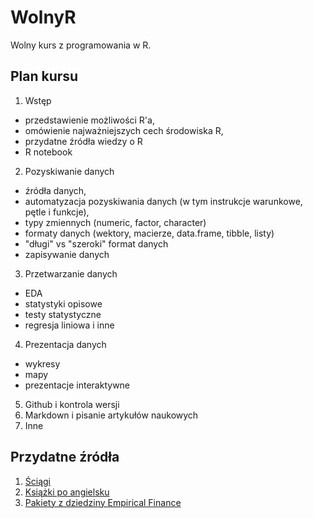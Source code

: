 # WolnyR

Wolny kurs z programowania w R.


## Plan kursu

1. Wstęp 
- przedstawienie możliwości R'a,
- omówienie najważniejszych cech środowiska R,
- przydatne źródła wiedzy o R
- R notebook
2. Pozyskiwanie danych 
- źródła danych, 
- automatyzacja pozyskiwania danych (w tym instrukcje warunkowe, pętle i funkcje), 
- typy zmiennych (numeric, factor, character)
- formaty danych (wektory, macierze, data.frame, tibble, listy)
- "długi" vs "szeroki" format danych
- zapisywanie danych
3. Przetwarzanie danych
- EDA
- statystyki opisowe
- testy statystyczne
- regresja liniowa i inne
4. Prezentacja danych
- wykresy
- mapy
- prezentacje interaktywne
5. Github i kontrola wersji
6. Markdown i pisanie artykułów naukowych
7. Inne


## Przydatne źródła

1. [Ściągi](https://rstudio.com/resources/cheatsheets/)
2. [Książki po angielsku](https://rstudio.com/resources/books/)
3. [Pakiety z dziedziny Empirical Finance](https://cran.r-project.org/web/views/Finance.html)
